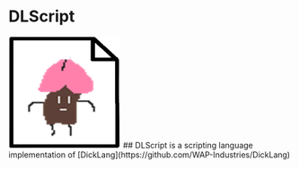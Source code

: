 # DLScript
  
<img src="https://github.com/WAP-Industries/DLScript/blob/main/logo.png?raw=true" width=200 height=200/>
## DLScript is a scripting language implementation of [DickLang](https://github.com/WAP-Industries/DickLang)
